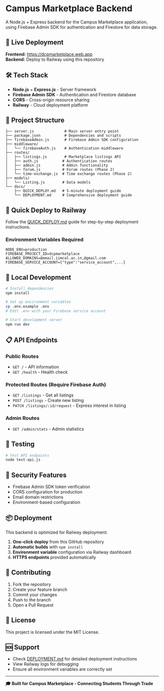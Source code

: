 # Campus Marketplace Backend

A Node.js + Express backend for the Campus Marketplace application, using Firebase Admin SDK for authentication and Firestore for data storage.

## 🚀 Live Deployment

**Frontend:** https://dcpmarketplace.web.app  
**Backend:** Deploy to Railway using this repository

## 🛠️ Tech Stack

- **Node.js** + **Express.js** - Server framework
- **Firebase Admin SDK** - Authentication and Firestore database
- **CORS** - Cross-origin resource sharing
- **Railway** - Cloud deployment platform

## 📁 Project Structure

```
├── server.js              # Main server entry point
├── package.json           # Dependencies and scripts
├── firebaseAdmin.js       # Firebase Admin SDK configuration
├── middleware/
│   └── firebaseAuth.js    # Authentication middleware
├── routes/
│   ├── listings.js        # Marketplace listings API
│   ├── auth.js           # Authentication routes
│   ├── admin.js          # Admin functionality
│   ├── forum.js          # Forum routes (Phase 2)
│   └── time-exchange.js  # Time exchange routes (Phase 2)
├── models/
│   └── Listing.js        # Data models
└── docs/
    ├── QUICK_DEPLOY.md   # 5-minute deployment guide
    └── DEPLOYMENT.md     # Comprehensive deployment guide
```

## 🚀 Quick Deploy to Railway

Follow the [QUICK_DEPLOY.md](./QUICK_DEPLOY.md) guide for step-by-step deployment instructions.

### Environment Variables Required

```env
NODE_ENV=production
FIREBASE_PROJECT_ID=dcpmarketplace
ALLOWED_DOMAINS=@email.iimcal.ac.in,@gmail.com
FIREBASE_SERVICE_ACCOUNT={"type":"service_account",...}
```

## 🔧 Local Development

```bash
# Install dependencies
npm install

# Set up environment variables
cp .env.example .env
# Edit .env with your Firebase service account

# Start development server
npm run dev
```

## 📋 API Endpoints

### Public Routes
- `GET /` - API information
- `GET /health` - Health check

### Protected Routes (Require Firebase Auth)
- `GET /listings` - Get all listings
- `POST /listings` - Create new listing
- `PATCH /listings/:id/request` - Express interest in listing

### Admin Routes
- `GET /admin/stats` - Admin statistics

## 🧪 Testing

```bash
# Test API endpoints
node test-api.js
```

## 🔐 Security Features

- Firebase Admin SDK token verification
- CORS configuration for production
- Email domain restrictions
- Environment-based configuration

## 📦 Deployment

This backend is optimized for Railway deployment:

1. **One-click deploy** from this GitHub repository
2. **Automatic builds** with `npm install`
3. **Environment variable** configuration via Railway dashboard
4. **HTTPS endpoints** provided automatically

## 🤝 Contributing

1. Fork the repository
2. Create your feature branch
3. Commit your changes
4. Push to the branch
5. Open a Pull Request

## 📄 License

This project is licensed under the MIT License.

## 🆘 Support

- Check [DEPLOYMENT.md](./DEPLOYMENT.md) for detailed deployment instructions
- View Railway logs for debugging
- Ensure all environment variables are correctly set

---

**🎓 Built for Campus Marketplace - Connecting Students Through Trade**
